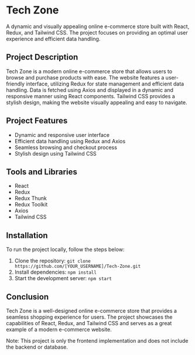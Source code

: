 # Tech Zone

A dynamic and visually appealing online e-commerce store built with React, Redux, and Tailwind CSS. The project focuses on providing an optimal user experience and efficient data handling.

## Project Description

Tech Zone is a modern online e-commerce store that allows users to browse and purchase products with ease. The website features a user-friendly interface, utilizing Redux for state management and efficient data handling. Data is fetched using Axios and displayed in a dynamic and responsive manner using React components. Tailwind CSS provides a stylish design, making the website visually appealing and easy to navigate.

## Project Features
- Dynamic and responsive user interface
- Efficient data handling using Redux and Axios
- Seamless browsing and checkout process
- Stylish design using Tailwind CSS

## Tools and Libraries
- React
- Redux
- Redux Thunk
- Redux Toolkit
- Axios
- Tailwind CSS

## Installation

To run the project locally, follow the steps below:

1. Clone the repository:
`
git clone https://github.com/[YOUR_USERNAME]/Tech-Zone.git
`
2. Install dependencies:
` npm install `
3. Start the development server:
` npm start `


## Conclusion

Tech Zone is a well-designed online e-commerce store that provides a seamless shopping experience for users. The project showcases the capabilities of React, Redux, and Tailwind CSS and serves as a great example of a modern e-commerce website. 

Note: This project is only the frontend implementation and does not include the backend or database.
